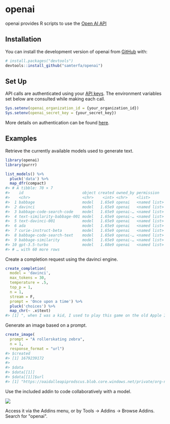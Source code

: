 
<!-- README.md is generated from README.Rmd. Please edit that file -->

# openai

<!-- badges: start -->
<!-- badges: end -->

openai provides R scripts to use the [Open AI
API](https://beta.openai.com/docs/api-reference/)

## Installation

You can install the development version of openai from
[GitHub](https://github.com/samterfa/openai) with:

``` r
# install.packages("devtools")
devtools::install_github("samterfa/openai")
```

## Set Up

API calls are authenticated using your [API
keys](https://beta.openai.com/account/api-keys). The environment
variables set below are consulted while making each call.

``` r
Sys.setenv(openai_organization_id = {your_organization_id})
Sys.setenv(openai_secret_key = {your_secret_key})
```

More details on authentication can be found
[here](https://platform.openai.com/docs/api-reference/authentication).

## Examples

Retrieve the currently available models used to generate text.

``` r
library(openai)
library(purrr)

list_models() %>% 
  pluck('data') %>% 
  map_dfr(compact)
#> # A tibble: 70 × 7
#>    id                          object created owned_by permission   root  parent
#>    <chr>                       <chr>    <int> <chr>    <list>       <chr> <chr> 
#>  1 babbage                     model   1.65e9 openai   <named list> babb… <NA>  
#>  2 davinci                     model   1.65e9 openai   <named list> davi… <NA>  
#>  3 babbage-code-search-code    model   1.65e9 openai-… <named list> babb… <NA>  
#>  4 text-similarity-babbage-001 model   1.65e9 openai-… <named list> text… <NA>  
#>  5 text-davinci-001            model   1.65e9 openai   <named list> text… <NA>  
#>  6 ada                         model   1.65e9 openai   <named list> ada   <NA>  
#>  7 curie-instruct-beta         model   1.65e9 openai   <named list> curi… <NA>  
#>  8 babbage-code-search-text    model   1.65e9 openai-… <named list> babb… <NA>  
#>  9 babbage-similarity          model   1.65e9 openai-… <named list> babb… <NA>  
#> 10 gpt-3.5-turbo               model   1.68e9 openai   <named list> gpt-… <NA>  
#> # … with 60 more rows
```

Create a completion request using the davinci engine.

``` r
create_completion(
  model = 'davinci', 
  max_tokens = 30,
  temperature = .5,
  top_p = 1,
  n = 1,
  stream = F, 
  prompt = 'Once upon a time') %>% 
  pluck('choices') %>% 
  map_chr(~ .x$text)
#> [1] ", when I was a kid, I used to play this game on the old Apple II computer. It was a text adventure game, and the goal"
```

Generate an image based on a prompt.

``` r
create_image(
  prompt = "A rollerskating zebra", 
  n = 1, 
  response_format = "url")
#> $created
#> [1] 1679239172
#> 
#> $data
#> $data[[1]]
#> $data[[1]]$url
#> [1] "https://oaidalleapiprodscus.blob.core.windows.net/private/org-nKKiUxRVJQl2MhzgM9gtTsko/user-uQ6jdzskUi7KqutVEN82ZpLB/img-8Kvth8NNoHAzdV9OcFnbFgsV.png?st=2023-03-19T14%3A19%3A32Z&se=2023-03-19T16%3A19%3A32Z&sp=r&sv=2021-08-06&sr=b&rscd=inline&rsct=image/png&skoid=6aaadede-4fb3-4698-a8f6-684d7786b067&sktid=a48cca56-e6da-484e-a814-9c849652bcb3&skt=2023-03-19T13%3A44%3A34Z&ske=2023-03-20T13%3A44%3A34Z&sks=b&skv=2021-08-06&sig=spR0XL8LW55T8MpX61NQjIqReIcJYZJ/DN4zCwM1vs0%3D"
```

Use the included addin to code collaboratively with a model.

![](openai%20RStudio%20demo.gif)

Access it via the Addins menu, or by Tools -> Addins -> Browse Addins. Search for "openai". 
